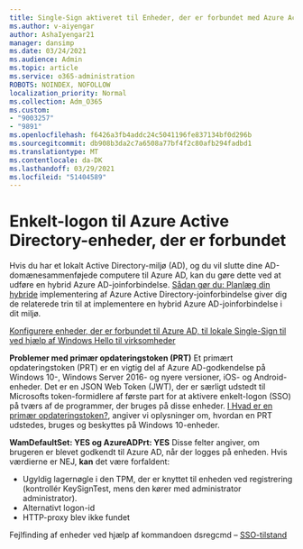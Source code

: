 ```yaml
---
title: Single-Sign aktiveret til Enheder, der er forbundet med Azure Active Directory
ms.author: v-aiyengar
author: AshaIyengar21
manager: dansimp
ms.date: 03/24/2021
ms.audience: Admin
ms.topic: article
ms.service: o365-administration
ROBOTS: NOINDEX, NOFOLLOW
localization_priority: Normal
ms.collection: Adm_O365
ms.custom:
- "9003257"
- "9891"
ms.openlocfilehash: f6426a3fb4addc24c5041196fe837134bf0d296b
ms.sourcegitcommit: db908b3da2c7a6508a77bf4f2c80afb294fadbd1
ms.translationtype: MT
ms.contentlocale: da-DK
ms.lasthandoff: 03/29/2021
ms.locfileid: "51404589"
---
```

# <a name="single-sign-on-for-azure-active-directory-joined-devices"></a>Enkelt-logon til Azure Active Directory-enheder, der er forbundet

Hvis du har et lokalt Active Directory-miljø (AD), og du vil slutte dine AD-domænesammenføjede computere til Azure AD, kan du gøre dette ved at udføre en hybrid Azure AD-joinforbindelse. [Sådan gør du: Planlæg din hybride](https://docs.microsoft.com/azure/active-directory/devices/hybrid-azuread-join-plan) implementering af Azure Active Directory-joinforbindelse giver dig de relaterede trin til at implementere en hybrid Azure AD-joinforbindelse i dit miljø.

[Konfigurere enheder, der er forbundet til Azure AD, til lokale Single-Sign til ved hjælp af Windows Hello til virksomheder](https://docs.microsoft.com/azure/active-directory/devices/hybrid-azuread-join-plan) 

**Problemer med primær opdateringstoken (PRT)** Et primært opdateringstoken (PRT) er en vigtig del af Azure AD-godkendelse på Windows 10-, Windows Server 2016- og nyere versioner, iOS- og Android-enheder. Det er en JSON Web Token (JWT), der er særligt udstedt til Microsofts token-formidlere af første part for at aktivere enkelt-logon (SSO) på tværs af de programmer, der bruges på disse enheder. [I Hvad er en primær opdateringstoken?](https://docs.microsoft.com/azure/active-directory/devices/concept-primary-refresh-token), angiver vi oplysninger om, hvordan en PRT udstedes, bruges og beskyttes på Windows 10-enheder.

**WamDefaultSet: YES og AzureADPrt: YES** Disse felter angiver, om brugeren er blevet godkendt til Azure AD, når der logges på enheden. Hvis værdierne er NEJ, **kan** det være forfaldent:

- Ugyldig lagernøgle i den TPM, der er knyttet til enheden ved registrering (kontrollér KeySignTest, mens den kører med administrator administrator).
- Alternativt logon-id
- HTTP-proxy blev ikke fundet

Fejlfinding af enheder ved hjælp af kommandoen dsregcmd – [SSO-tilstand](https://docs.microsoft.com/azure/active-directory/devices/troubleshoot-device-dsregcmd#sso-state)
